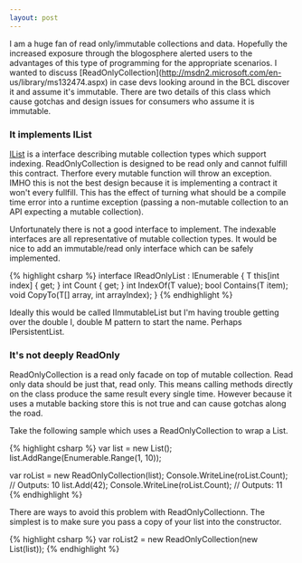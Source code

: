 ```yaml
---
layout: post
---
```

I am a huge fan of read only/immutable collections and data.  Hopefully the increased exposure through the blogosphere alerted users to the advantages of this type of programming for the appropriate scenarios.  I wanted to discuss [ReadOnlyCollection<T>](http://msdn2.microsoft.com/en- us/library/ms132474.aspx) in case devs looking around in the BCL discover it and assume it's immutable.  There are two details of this class which cause gotchas and design issues for consumers who assume it is immutable.  

### It implements IList<T>

[IList<T>](http://msdn2.microsoft.com/en-us/library/5y536ey6.aspx) is a interface describing mutable collection types which support indexing.  ReadOnlyCollection is designed to be read only and cannot fulfill this contract.  Therfore every mutable function will throw an exception.  IMHO this is not the best design because it is implementing a contract it won't every fullfill.  This has the effect of turning what should be a compile time error into a runtime exception (passing a non-mutable collection to an API expecting a mutable collection).

Unfortunately there is not a good interface to implement.  The indexable interfaces are all representative of mutable collection types.  It would be nice to add an immutable/read only interface which can be safely implemented.  
    
{% highlight csharp %}
interface IReadOnlyList<T> : IEnumerable<T>
{
    T this[int index] { get; }
    int Count { get; }
    int IndexOf(T value);
    bool Contains(T item);
    void CopyTo(T[] array, int arrayIndex);
}
{% endhighlight %}

Ideally this would be called IImmutableList<T> but I'm having trouble getting over the double I, double M pattern to start the name.  Perhaps IPersistentList.

### It's not deeply ReadOnly

ReadOnlyCollection<T> is a read only facade on top of mutable collection.  Read only data should be just that, read only.  This means calling methods directly on the class produce the same result every single time.  However because it uses a mutable backing store this is not true and can cause gotchas along the road.

Take the following sample which uses a ReadOnlyCollection to wrap a List.

{% highlight csharp %}
var list = new List<int>();
list.AddRange(Enumerable.Range(1, 10));

var roList = new ReadOnlyCollection<int>(list);
Console.WriteLine(roList.Count);    // Outputs: 10
list.Add(42);
Console.WriteLine(roList.Count);    // Outputs: 11
{% endhighlight %}

There are ways to avoid this problem with ReadOnlyCollectionn.  The simplest
is to make sure you pass a copy of your list into the constructor.

{% highlight csharp %}
var roList2 = new ReadOnlyCollection<int>(new List<int>(list));
{% endhighlight %}

